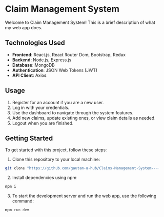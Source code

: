 # Claim Management System 

Welcome to Claim Management System! This is a brief description of what my web app does.

## Technologies Used

- **Frontend**: React.js, React Router Dom, Bootstrap, Redux 
- **Backend**: Node.js, Express.js
- **Database**: MongoDB
- **Authentication**: JSON Web Tokens (JWT)
- **API Client**: Axios


## Usage

1. Register for an account if you are a new user.
2. Log in with your credentials.
3. Use the dashboard to navigate through the system features.
4. Add new claims, update existing ones, or view claim details as needed.
5. Logout when you are finished.

## Getting Started

To get started with this project, follow these steps:

1. Clone this repository to your local machine:

```bash
git clone "https://github.com/gautam-u-hub/Claims-Management-System----DEMO/new/master?filename=README.md"
```
2. Install dependencies using npm:

```bash
npm i
```

3. To start the development server and run the web app, use the following command:


```bash
npm run dev
```


